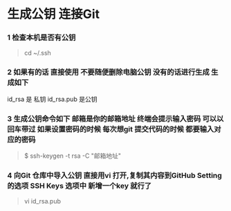 # 生成公钥 连接Git


### 1 检查本机是否有公钥
> cd ~/.ssh

### 2 如果有的话 直接使用 不要随便删除电脑公钥 没有的话进行生成  生成如下  
id_rsa  是 私钥 
id_rsa.pub 是公钥  

### 3 生成公钥命令如下 邮箱是你的邮箱地址 终端会提示输入密码 可以以回车带过 如果设置密码的时候 每次想git 提交代码的时候 都要输入对应的密码
> $ ssh-keygen -t rsa -C "邮箱地址"  


### 4 向Git 仓库中导入公钥 直接用vi 打开,复制其内容到GitHub Setting的选项 SSH Keys 选项中 新增一个key 就行了 
> vi id_rsa.pub   


